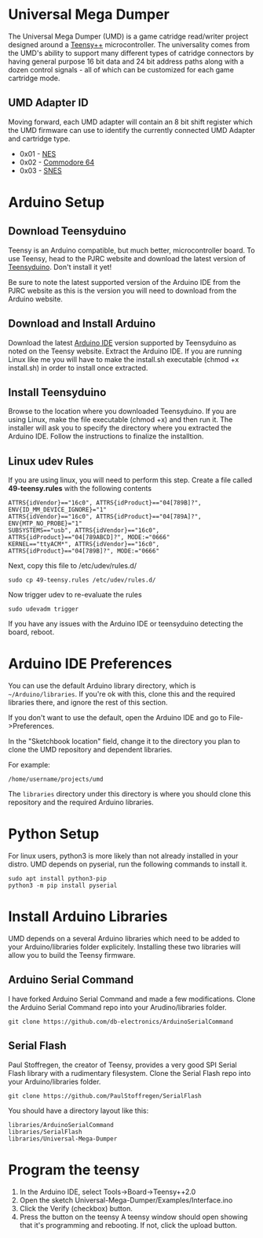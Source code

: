# Universal Mega Dumper
The Universal Mega Dumper (UMD) is a game catridge read/writer project designed around a [Teensy++](https://www.pjrc.com/store/teensypp.html) 
microcontroller. The universality comes from the UMD's ability to support many different types of catridge connectors by having general 
purpose 16 bit data and 24 bit address paths along with a dozen control signals - all of which can be customized for each game
cartridge mode.

## UMD Adapter ID
Moving forward, each UMD adapter will contain an 8 bit shift register which the UMD firmware can use to identify the currently connected UMD Adapter and cartridge type.
* 0x01 - [NES](https://github.com/db-electronics/umd-nes-adapter-kicad)
* 0x02 - [Commodore 64](https://github.com/db-electronics/umd-c64-adapter-kicad)
* 0x03 - [SNES](https://github.com/db-electronics/umd-snes-adapter-kicad)

# Arduino Setup
## Download Teensyduino
Teensy is an Arduino compatible, but much better, microcontroller board. To use Teensy, head to the PJRC 
website and download the latest version of [Teensyduino](https://www.pjrc.com/teensy/td_download.html). Don't
install it yet!

Be sure to note the latest supported version of the Arduino IDE from the PJRC website as this is the version 
you will need to download from the Arduino website.

## Download and Install Arduino
Download the latest [Arduino IDE](https://www.arduino.cc/en/Main/Software) version supported by Teensyduino as
noted on the Teensy website. Extract the Arduino IDE. If you are running Linux like me you will have to make the
install.sh executable (chmod +x install.sh) in order to install once extracted.

## Install Teensyduino
Browse to the location where you downloaded Teensyduino. If you are using Linux, make the file executable (chmod +x)
and then run it. The installer will ask you to specify the directory where you extracted the Arduino IDE. Follow the
instructions to finalize the installtion.

## Linux udev Rules
If you are using linux, you will need to perform this step. Create a file called **49-teensy.rules** with the following contents

```
ATTRS{idVendor}=="16c0", ATTRS{idProduct}=="04[789B]?", ENV{ID_MM_DEVICE_IGNORE}="1"
ATTRS{idVendor}=="16c0", ATTRS{idProduct}=="04[789A]?", ENV{MTP_NO_PROBE}="1"
SUBSYSTEMS=="usb", ATTRS{idVendor}=="16c0", ATTRS{idProduct}=="04[789ABCD]?", MODE:="0666"
KERNEL=="ttyACM*", ATTRS{idVendor}=="16c0", ATTRS{idProduct}=="04[789B]?", MODE:="0666"
```
Next, copy this file to /etc/udev/rules.d/
```
sudo cp 49-teensy.rules /etc/udev/rules.d/
```

Now trigger udev to re-evaluate the rules
```
sudo udevadm trigger
```

If you have any issues with the Arduino IDE or teensyduino detecting the board, reboot.


# Arduino IDE Preferences
You can use the default Arduino library directory, which is ``~/Arduino/libraries``.  If you're ok with this, clone this and the required libraries there, and ignore the rest of this section.

If you don't want to use the default, open the Arduino IDE and go to File->Preferences.

In the "Sketchbook location" field, change it to the directory you plan to clone the UMD repository and dependent libraries.

For example:
```
/home/username/projects/umd
```

The ``libraries`` directory under this directory is where you should clone this repository and the required Arduino libraries.

# Python Setup
For linux users, python3 is more likely than not already installed in your distro. UMD depends on pyserial, run the following commands to install it.
```
sudo apt install python3-pip
python3 -m pip install pyserial 
```
# Install Arduino Libraries
UMD depends on a several Arduino libraries which need to be added to your Arduino/libraries folder explicitely. Installing these two libraries
will allow you to build the Teensy firmware.

## Arduino Serial Command
I have forked Arduino Serial Command and made a few modifications. Clone the Arduino Serial Command repo into your Arudino/libraries folder.

```
git clone https://github.com/db-electronics/ArduinoSerialCommand
```

## Serial Flash
Paul Stoffregen, the creator of Teensy, provides a very good SPI Serial Flash library with a rudimentary filesystem. Clone the Serial Flash
repo into your Arduino/libraries folder.

```
git clone https://github.com/PaulStoffregen/SerialFlash
```
You should have a directory layout like this:

```
libraries/ArduinoSerialCommand
libraries/SerialFlash
libraries/Universal-Mega-Dumper
```

# Program the teensy

  1. In the Arduino IDE, select Tools->Board->Teensy++2.0
  2. Open the sketch Universal-Mega-Dumper/Examples/Interface.ino
  3. Click the Verify (checkbox) button.
  4. Press the button on the teensy
     A teensy window should open showing that it's programming and rebooting.  If not, click the upload button.

